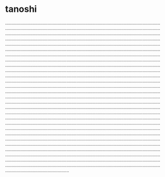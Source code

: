 # tanoshi

...................................................................................................................................................................................................................................................................................................................................................................................................................................................................................................................................................................................................................................................................................................................................................................................................................................................................................................................................................................................................................................................................................................................................................................................................................................................................................................................................................................................................................................................................................................................................................................................................................................................................................................................................................................................................................................................................................................................................................................................................................................................................................................................................................................................................................................................................................................................................................................................................................................................................................................................................................................................................................................................................................................................................................................................................................................................................................................................................................................................................................................................................................................................................................................................................................................................................................................................................................................................................................................................................................................................................................................................................................................................................